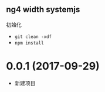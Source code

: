 ## ng4 width systemjs
初始化 
* `git clean -xdf` 
* `npm install`

<a name="0.0.1"></a>
# 0.0.1 (2017-09-29)
* 新建项目
